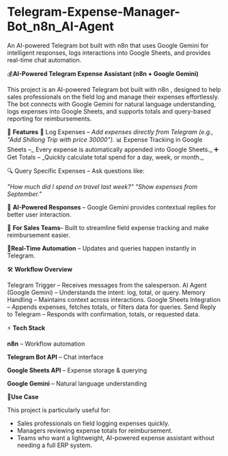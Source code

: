 # Telegram-Expense-Manager-Bot_n8n_AI-Agent
An AI-powered Telegram bot built with n8n that uses Google Gemini for intelligent responses, logs interactions into Google Sheets, and provides real-time chat automation.

💰**AI-Powered Telegram Expense Assistant (n8n + Google Gemini)**

This project is an AI-powered Telegram bot built with n8n
, designed to help sales professionals on the field log and manage their expenses effortlessly.
The bot connects with Google Gemini for natural language understanding, logs expenses into Google Sheets, and supports totals and query-based reporting for reimbursements.

🚀 **Features**
📝 Log Expenses – _Add expenses directly from Telegram (e.g., "Add Shillong Trip with price 30000")._
📊 Expense Tracking in Google Sheets –_ Every expense is automatically appended into Google Sheets._
➕ Get Totals – _Quickly calculate total spend for a day, week, or month.\_

🔍 Query Specific Expenses – Ask questions like:

_"How much did I spend on travel last week?"
"Show expenses from September."_

🤖 **AI-Powered Responses** – Google Gemini provides contextual replies for better user interaction.

💼 **For Sales Teams**– Built to streamline field expense tracking and make reimbursement easier.

🔄**Real-Time Automation** – Updates and queries happen instantly in Telegram.



🛠️ **Workflow Overview**

Telegram Trigger – Receives messages from the salesperson.
AI Agent (Google Gemini) – Understands the intent: log, total, or query.
Memory Handling – Maintains context across interactions.
Google Sheets Integration – Appends expenses, fetches totals, or filters data for queries.
Send Reply to Telegram – Responds with confirmation, totals, or requested data.


⚡ **Tech Stack**

**n8n**
 – Workflow automation

**Telegram Bot API**
 – Chat interface

**Google Sheets API**
 – Expense storage & querying

**Google Gemini**
 – Natural language understanding


🎯**Use Case**

This project is particularly useful for:

- Sales professionals on field logging expenses quickly.
- Managers reviewing expense totals for reimbursement.
- Teams who want a lightweight, AI-powered expense assistant without needing a full ERP system.
